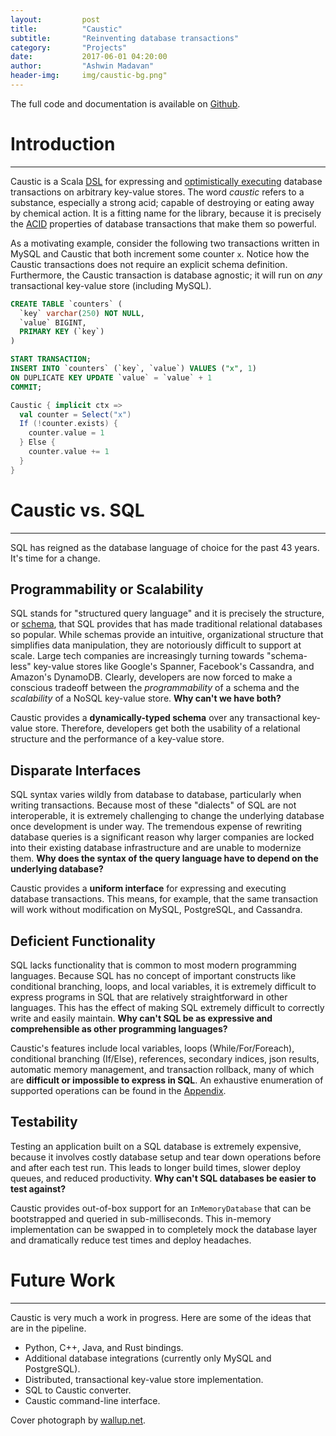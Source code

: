 ```yaml
---
layout:         post
title:          "Caustic"
subtitle:       "Reinventing database transactions"
category:       "Projects"
date:           2017-06-01 04:20:00
author:         "Ashwin Madavan"
header-img:     img/caustic-bg.png"
---
```


The full code and documentation is available on [Github][1].

# Introduction
---
Caustic is a Scala [DSL][2] for expressing and [optimistically executing][3] database transactions on arbitrary key-value stores. The word *caustic* refers to a substance, especially a strong acid; capable of destroying or eating away by chemical action. It is a fitting name for the library, because it is precisely the [ACID][4] properties of database transactions that make them so powerful.

As a motivating example, consider the following two transactions written in MySQL and Caustic that both increment some counter ```x```. Notice how the Caustic transactions does not require an explicit schema definition. Furthermore, the Caustic transaction is database agnostic; it will run on *any* transactional key-value store (including MySQL).

```sql
CREATE TABLE `counters` (
  `key` varchar(250) NOT NULL,
  `value` BIGINT,
  PRIMARY KEY (`key`)
)

START TRANSACTION;
INSERT INTO `counters` (`key`, `value`) VALUES ("x", 1) 
ON DUPLICATE KEY UPDATE `value` = `value` + 1
COMMIT;
```

```scala
Caustic { implicit ctx =>
  val counter = Select("x")
  If (!counter.exists) {
    counter.value = 1
  } Else {
    counter.value += 1
  }
}
```

# Caustic vs. SQL
---
SQL has reigned as the database language of choice for the past 43 years. It's time for a change.

## Programmability or Scalability
SQL stands for "structured query language" and it is precisely the structure, or [schema][4], that SQL provides that has made traditional relational databases so popular. While schemas provide an intuitive, organizational structure that simplifies data manipulation, they are notoriously difficult to support at scale. Large tech companies are increasingly turning towards "schema-less" key-value stores like Google's Spanner, Facebook's Cassandra, and Amazon's DynamoDB. Clearly, developers are now forced to make a conscious tradeoff between the *programmability* of a schema and the *scalability* of a NoSQL key-value store. **Why can't we have both?**

Caustic provides a **dynamically-typed schema** over any transactional key-value store. Therefore, developers get both the usability of a relational structure and the performance of a key-value store.

## Disparate Interfaces
SQL syntax varies wildly from database to database, particularly when writing transactions. Because most of these "dialects" of SQL are not interoperable, it is extremely challenging to change the underlying database once development is under way. The tremendous expense of rewriting database queries is a significant reason why larger companies are locked into their existing database infrastructure and are unable to modernize them. **Why does the syntax of the query language have to depend on the underlying database?**

Caustic provides a **uniform interface** for expressing and executing database transactions. This means, for example, that the same transaction will work without modification on MySQL, PostgreSQL, and Cassandra.

## Deficient Functionality
SQL lacks functionality that is common to most modern programming languages. Because SQL has no concept of important constructs like conditional branching, loops, and local variables, it is extremely difficult to express programs in SQL that are relatively straightforward in other languages. This has the effect of making SQL extremely difficult to correctly write and easily maintain. **Why can't SQL be as expressive and comprehensible as other programming languages?**

Caustic's features include local variables, loops (While/For/Foreach), conditional branching (If/Else), references, secondary indices, json results, automatic memory management, and transaction rollback, many of which are **difficult or impossible to express in SQL**. An exhaustive enumeration of supported operations can be found in the [Appendix][5].

## Testability
Testing an application built on a SQL database is extremely expensive, because it involves costly database setup and tear down operations before and after each test run. This leads to longer build times, slower deploy queues, and reduced productivity. **Why can't SQL databases be easier to test against?**

Caustic provides out-of-box support for an ```InMemoryDatabase``` that can be bootstrapped and queried in sub-milliseconds. This in-memory implementation can be swapped in to completely mock the database layer and dramatically reduce test times and deploy headaches.

# Future Work
---
Caustic is very much a work in progress. Here are some of the ideas that are in the pipeline.

- Python, C++, Java, and Rust bindings.
- Additional database integrations (currently only MySQL and PostgreSQL).
- Distributed, transactional key-value store implementation.
- SQL to Caustic converter.
- Caustic command-line interface.

Cover photograph by [wallup.net][6].

[1]: https://github.com/ashwin153/caustic
[2]: https://en.wikipedia.org/wiki/Domain-specific_language
[3]: https://en.wikipedia.org/wiki/Optimistic_concurrency_control
[4]: https://en.wikipedia.org/wiki/Database_schema
[5]: https://github.com/ashwin153/caustic/wiki/Appendix
[6]: http://wallup.net/wp-content/uploads/2015/12/50079-abstract-psychedelic.png
